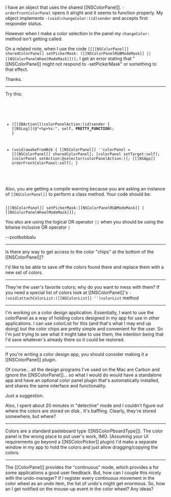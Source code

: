 I have an object that uses the shared [[NSColorPanel]].  <code>-orderFrontColorPanel</code> opens it alright and it seems to function properly.
My object implements <code>-(void)changeColor:(id)sender</code> and accepts first responder status.

However when I make a color selection in the panel my <code>changeColor:</code> method isn't getting called.

On a related note, when I use the code
<code>[[[[NSColorPanel]] sharedColorPanel] setPickerMask: ([[NSColorPanelRGBModeMask]] || [[NSColorPanelWheelModeMask]])];</code>
I get an error stating that "[[NSColorPanel]] might not respond to -setPickerMask" or something to that effect.

Thanks.

----

Try this:

<code>

- ([[IBAction]])colorPanelAction:(id)sender {
	[[NSLog]](@"<%p>%s:", self, __PRETTY_FUNCTION__);
}

- (void)awakeFromNib {
	[[NSColorPanel]] ''colorPanel = [[[NSColorPanel]] sharedColorPanel];
	[colorPanel setTarget:self];
	[colorPanel setAction:@selector(colorPanelAction:)];
	[[[NSApp]] orderFrontColorPanel:self];
}
</code>

Also, you are getting a compile warning because you are asking an instance of <code>[[NSColorPanel]]</code> to perform a class method. Your code should be:

<code>
[[[NSColorPanel]] setPickerMask:[[NSColorPanelRGBModeMask]] | [[NSColorPanelWheelModeMask]]];
</code>

You also are using the logical OR operator <code>||</code> when you should be using the bitwise inclusive OR operator <code>|</code>

--zootbobbalu

----

Is there any way to get access to the color "chips" at the bottom of the [[NSColorPanel]]?

I'd like to be able to save off the colors found there and replace them with a new set of colors.

----

They're the user's favorite colors; why do you want to mess with them? If you need a special list of colors look at [[NSColorPanel]]'s <code>- (void)attachColorList:([[NSColorList]] '')colorList</code> method

----

I'm working on a color design application. Essentially, I want to use the colorPanel as a way of holding colors designed in my app for use in other applications. I can use colorList for this (and that's what I may end up doing) but the color chips are pretty simple and convenient for the user. So I'm just trying to see what it might take to use them, the intention being that I'd save whatever's already there so it could be restored.

----

If you're writing a color design app, you should consider making it a [[NSColorPanel]] plugin.

Of course... all the design programs I've used on the Mac are Carbon and ignore the [[NSColorPanel]]... so what I would do would have a standalone app and have an optional color panel plugin that's automatically installed, and shares the same interface and functionality. 

Just a suggestion.

Also, I spent about 20 minutes in "detective" mode and I couldn't figure out where the colors are stored on disk.. It's baffling. Clearly, they're stored somewhere, but where?

----

Colors are a standard pasteboard type ([[NSColorPboardType]]). The color panel is the wrong place to put user's work, IMO. (Assuming your UI requirements go beyond a [[NSColorPicker]] plugin) I'd make a separate window in my app to hold the colors and just allow dragging/copying the colors.

----

The [[ColorPanel]] provides the "continuous" mode, which provides a for some applications a good user feedback. But, how can I couple this nicely with the undo-manager? If I register every continuous movement in the color wheel as an undo item, the list of undo's might get enormous. So, how an I get notified on the mouse-up event in the color wheel? Any ideas?